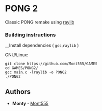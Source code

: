 # PONG 2

Classic PONG remake using [raylib](https://github.com/raysan5/raylib/)

### Building instructions

__Install dependencies ( `gcc`,`raylib` )


GNU/Linux:
```
git clone https://github.com/Mont555/GAMES
cd GAMES/PONG2/
gcc main.c -lraylib -o PONG2
./PONG2
```

## Authors

* **Monty** - [Mont555](https://github.com/Mont555)

